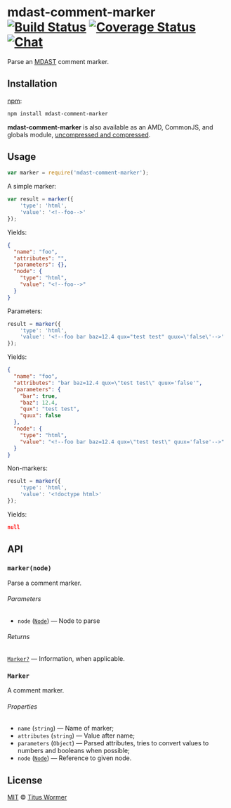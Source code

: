 # mdast-comment-marker [![Build Status][build-badge]][build-status] [![Coverage Status][coverage-badge]][coverage-status] [![Chat][chat-badge]][chat]

<!--lint disable list-item-spacing heading-increment list-item-indent-->

Parse an [MDAST][] comment marker.

## Installation

[npm][]:

```bash
npm install mdast-comment-marker
```

**mdast-comment-marker** is also available as an AMD, CommonJS, and
globals module, [uncompressed and compressed][releases].

## Usage

```javascript
var marker = require('mdast-comment-marker');
```

A simple marker:

```javascript
var result = marker({
    'type': 'html',
    'value': '<!--foo-->'
});
```

Yields:

```json
{
  "name": "foo",
  "attributes": "",
  "parameters": {},
  "node": {
    "type": "html",
    "value": "<!--foo-->"
  }
}
```

Parameters:

```javascript
result = marker({
    'type': 'html',
    'value': '<!--foo bar baz=12.4 qux="test test" quux=\'false\'-->'
});
```

Yields:

```json
{
  "name": "foo",
  "attributes": "bar baz=12.4 qux=\"test test\" quux='false'",
  "parameters": {
    "bar": true,
    "baz": 12.4,
    "qux": "test test",
    "quux": false
  },
  "node": {
    "type": "html",
    "value": "<!--foo bar baz=12.4 qux=\"test test\" quux='false'-->"
  }
}
```

Non-markers:

```javascript
result = marker({
    'type': 'html',
    'value': '<!doctype html>'
});
```

Yields:

```json
null
```

## API

### `marker(node)`

Parse a comment marker.

###### Parameters

*   `node` ([`Node`][node]) — Node to parse

###### Returns

[`Marker?`][marker] — Information, when applicable.

### `Marker`

A comment marker.

###### Properties

*   `name` (`string`) — Name of marker;
*   `attributes` (`string`) — Value after name;
*   `parameters` (`Object`) — Parsed attributes, tries to convert
    values to numbers and booleans when possible;
*   `node` ([`Node`][node]) — Reference to given node.

## License

[MIT][license] © [Titus Wormer][author]

<!-- Definitions -->

[build-badge]: https://img.shields.io/travis/wooorm/mdast-comment-marker.svg

[build-status]: https://travis-ci.org/wooorm/mdast-comment-marker

[coverage-badge]: https://img.shields.io/codecov/c/github/wooorm/mdast-comment-marker.svg

[coverage-status]: https://codecov.io/github/wooorm/mdast-comment-marker

[chat-badge]: https://img.shields.io/gitter/room/wooorm/remark.svg

[chat]: https://gitter.im/wooorm/remark

[releases]: https://github.com/wooorm/mdast-comment-marker/releases

[license]: LICENSE

[author]: http://wooorm.com

[npm]: https://docs.npmjs.com/cli/install

[mdast]: https://github.com/wooorm/mdast

[node]: https://github.com/wooorm/mdast#node

[marker]: #marker
